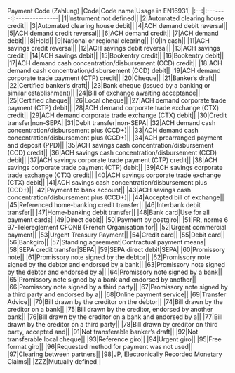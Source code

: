 Payment Code (Zahlung)
|Code|Code name|Usage in EN16931|
|:--:|:-------:|:---------------|
|1|Instrument not defined||
|2|Automated clearing house credit||
|3|Automated clearing house debit||
|4|ACH demand debit reversal||
|5|ACH demand credit reversal||
|6|ACH demand credit||
|7|ACH demand debit||
|8|Hold||
|9|National or regional clearing||
|10|In cash||
|11|ACH savings credit reversal||
|12|ACH savings debit reversal||
|13|ACH savings credit||
|14|ACH savings debit||
|15|Bookentry credit||
|16|Bookentry debit||
|17|ACH demand cash concentration/disbursement (CCD) credit||
|18|ACH demand cash concentration/disbursement (CCD) debit||
|19|ACH demand corporate trade payment (CTP) credit||
|20|Cheque||
|21|Banker’s draft||
|22|Certified banker’s draft||
|23|Bank cheque (issued by a banking or similar establishment)||
|24|Bill of exchange awaiting acceptance||
|25|Certified cheque||
|26|Local cheque||
|27|ACH demand corporate trade payment (CTP) debit||
|28|ACH demand corporate trade exchange (CTX) credit||
|29|ACH demand corporate trade exchange (CTX) debit||
|30|Credit transfer|non-SEPA|
|31|Debit transfer|non-SEPA|
|32|ACH demand cash concentration/disbursement plus (CCD+)||
|33|ACH demand cash concentration/disbursement plus (CCD+)||
|34|ACH prearranged payment and deposit (PPD)||
|35|ACH savings cash concentration/disbursement (CCD) credit||
|36|ACH savings cash concentration/disbursement (CCD) debit||
|37|ACH savings corporate trade payment (CTP) credit||
|38|ACH savings corporate trade payment (CTP) debit||
|39|ACH savings corporate trade exchange (CTX) credit||
|40|ACH savings corporate trade exchange (CTX) debit||
|41|ACH savings cash concentration/disbursement plus (CCD+)||
|42|Payment to bank account||
|43|ACH savings cash concentration/disbursement plus (CCD+)||
|44|Accepted bill of exchange||
|45|Referenced home-banking credit transfer||
|46|Interbank debit transfer||
|47|Home-banking debit transfer||
|48|Bank card|Use for all payment cards|
|49|Direct debit||
|50|Payment by postgiro||
|51|FR, norme 6 97-Telereglement CFONB (French Organisation for||
|52|Urgent commercial payment||
|53|Urgent Treasury Payment||
|54|Credit card||
|55|Debit card||
|56|Bankgiro||
|57|Standing agreement|Contractual payment means|
|58|SEPA credit transfer|SEPA|
|59|SEPA direct debit|SEPA|
|60|Promissory note||
|61|Promissory note signed by the debtor||
|62|Promissory note signed by the debtor and endorsed by a bank||
|63|Promissory note signed by the debtor and endorsed by a||
|64|Promissory note signed by a bank||
|65|Promissory note signed by a bank and endorsed by another||
|66|Promissory note signed by a third party||
|67|Promissory note signed by a third party and endorsed by a||
|68|Online payment service||
|69|Transfer Advice||
|70|Bill drawn by the creditor on the debtor||
|74|Bill drawn by the creditor on a bank||
|75|Bill drawn by the creditor, endorsed by another bank||
|76|Bill drawn by the creditor on a bank and endorsed by a||
|77|Bill drawn by the creditor on a third party||
|78|Bill drawn by creditor on third party, accepted and||
|91|Not transferable banker’s draft||
|92|Not transferable local cheque||
|93|Reference giro||
|94|Urgent giro||
|95|Free format giro||
|96|Requested method for payment was not used||
|97|Clearing between partners||
|98|JP, Electronically Recorded Monetary Claims||
|ZZZ|Mutually defined||